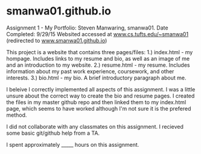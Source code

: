 # smanwa01.github.io

<!--Identify what aspects of the work have been correctly implemented and what have not.-->

Assignment 1 - My Portfolio:
Steven Manwaring, smanwa01.
Date Completed: 9/29/15
Websited accessed at www.cs.tufts.edu/~smanwa01 (redirected to www.smanwa01.github.io)

This project is a website that contains three pages/files: 
1.) index.html - my hompage. Includes links to my resume and bio, as well as an image of me and an introduction to my website.
2.) resume.html - my resume. Includes information about my past work experience, coursework, and other interests.
3.) bio.html - my bio. A brief introductory paragraph about me.

I beleive I correctly implemented all aspects of this assignment. I was a little unsure about the correct way to create the bio and resume pages. I created the files in my master github repo and then linked them to my index.html page, which seems to have worked although I'm not sure it is the prefered method. 

I did not collaborate with any classmates on this assignment. I recieved some basic git/github help from a TA. 

I spent approximately _____ hours on this assignment.